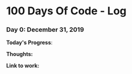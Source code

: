 # 100 Days Of Code - Log

### Day 0: December 31, 2019

**Today's Progress**: 

**Thoughts:** 

**Link to work:** 

